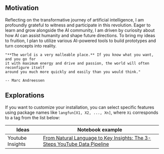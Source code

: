 
## Motivation

Reflecting on the transformative journey of artificial intelligence, I am profoundly
grateful to witness and participate in this revolution. Eager to learn and grow 
alongside the AI community, I am driven by curiosity about how AI can assist 
humanity and shape future directions. To bring my ideas to fruition, I plan to 
utilize various AI-powered tools to build prototypes and turn concepts into reality.

``` 
"**The world is a very malleable place.** If you know what you want, and you go for
it with maximum energy and drive and passion, the world will often reconfigure itself
around you much more quickly and easily than you would think." 

-- Marc Andreessen

```

## Explorations
If you want to customize your installation, you can select specific features using package names like `langfun[X1, X2, ..., Xn]`, where `Xi` corresponds to a tag from the list below:

| Ideas               |  Notebook example                        |
| ------------------- | ---------------------------------------- |
| Youtube Insights    | [From Natural Language to Key Insights: The 3-Steps YouTube Data Pipeline](https://github.com/Amyssjj/Agent_Exploration/blob/main/Agent_Youtube_Insights_Fetcher.ipynb)                     |


